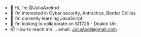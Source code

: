 - 👋 Hi, I’m @JuliaAxelrod
- 👀 I’m interested in Cyber security, Antractica, Border Collies 
- 🌱 I’m currently learning JavaScript
- 💞️ I’m looking to collaborate on SIT725 - Deakin Uni
- 📫 How to reach me ... email: JuliaAxel@gmail.com  

<!---
JuliaAxelrod/JuliaAxelrod is a ✨ special ✨ repository because its `README.md` (this file) appears on your GitHub profile.
You can click the Preview link to take a look at your changes.
--->
